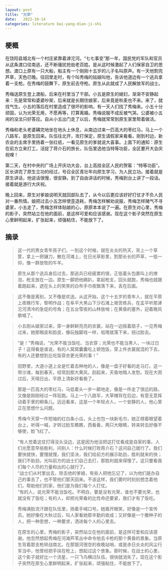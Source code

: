 ```yaml
---
layout: post
title: "光荣"
date:   2022-10-14
categories: literature bai-yang-dian-ji-shi
---
```


## 梗概
在饶阳县城北有一个村庄紧靠着滹沱河。“七七事变”那一年，国民党的军队和官员从这条渡口往南逃，还不断骚扰抢劫老百姓。是从这时候激起了人们保家自卫的思想。渡口上原有一只大船，船主有一个刚刚十五岁的儿子名叫原声。有一天他割完芦草，天色已晚。往回里走时，有个叫秀梅的姑娘叫他，告诉他道边有一个逃兵拿着一支枪。在秀梅的鼓舞下，原生前去夺枪。原生从此就成了人民解放军的战士。

秀梅送原生登上渡船，后来在村里当了干部。小五是原生的媳妇，渐渐不安静起来：先是常常和婆婆吵架，后来就是长期住娘家，后来竟是秋麦也不来。来了，就找气生。小五的落后在村里造成了很坏的影响，有一天人们找了秀梅来。小五十分顽固，认为光荣无用，不愿再等，打算离婚。秀梅说服不成反被气哭。公婆被小五闹的没法只好答应。自从小五出门走了以后，秀梅就常常到原生家里帮着做活。

秀梅和老头老婆耩完地坐在地头上休息，从南边过来一匹高大的枣红马，马上一个八路军，是原生回来。队伍往北开，攻打保定，原生请假家来看看。刚到村边，新农会的主席手里扬着一张红纸，一看见原生的爹就说大喜事。上面下的通知：原生在前方立来打工，活捉了蒋介石的旅长，队伍里选他当特等功臣，全区要开大会庆祝哩！

第二天，在村中央的广场上开庆功大会，台上高挂全区人民的贺匾：“特等功臣”。区长讲完了原生立功的经过，号召全区青壮年向原生学习，为人民立功。接着就是原生讲话，他说话很慢，很安静。到了自由讲话的时候，秀梅到台上讲了一段话。接着就是游行大庆祝。

晚上回来，原生对爹娘说明天就回部队去了，从今以后更应该好好打仗才不负人民对一番热情。娘把过去小五怎样使歪造耗，秀梅怎样解劝说服，秀梅怎样赌气不寻婆家，小五走了，秀梅怎样体贴娘的心，原原本本说了一遍。在原生对心里，秀梅的影子，突然站立在他的面前，是这样可爱和应该感谢。现在这个影子突然在原生心里鲜明起来，扩张起来，顽强粘住，不能放下了。

## 摘录
> 这一代的男女青年孩子们，一到这个时候，就在炎炎的热天，背上一个草筐，拿上一把镰刀，散在河滩上，在日光草影里，割那长长的芦草，一低一仰，像一群放牧的牛羊。

> 原生从那个逃兵身后过去，那逃兵已经疲累的很，正低着头包裹叫上的燎泡，枪支放在一边。原生一脚把他踢趴，拿起枪支，回头就跑，秀梅也就跟着跑起来，遮在头上的笑笑的白布手巾夜飘落下来，丢在后面。

> 这不像是离别，又不像是欢送。从这开始，这个十五岁的青年人，就在平原上夜晚行军，黎明作战；在阜平大黑山下沙石滩上艰苦练兵，在盂平听那滹沱河清冷的急促的号角；在五台雪夜的山林放哨；在黄昏的塞外，迎着晚风歌唱了。

> 小五刚从娘家过来，穿一身鲜鲜亮亮的衣裳，站在一边摇着扇子，一见秀梅过来，她那眼皮和脸皮，像玩独脚戏一样，呱嗒就落下来，扭过脸去。

> “是！”秀梅说，“光荣不能当饭吃、当衣穿；光荣也不能当男人，一块过日子！这得看是谁说，有的人窝窝囊囊吃上顿饱饭，穿上件衣裳就混的下去，有的人还要想到比吃饭穿衣更光荣的事！”

> 田野里，大道小道上全是忙着去种地的人，像是一盘子好看的走马灯。这一带沙滩，每到春天，经常刮那大黄风，刮起来，天昏地暗人发愁。现在大雨过后，天晴日出，平原上清新好看极了。

> 那是一匹高大的枣红马，马低着头一步一颠地走，像是一件走了很远的路，又像是刚刚经过一阵狂跑。马上一个八路军，大草帽背在后边，有意无意挥动着手里的柳条儿。远远看来，这是一个年轻点人，一个安静的人，他心里正在思想什么问题。

> 秀梅今天穿一件短袖的红白条小瓜，头上也包一块新毛巾，她正楞着眼望着台上，听得一喊，才转过脸东瞧瞧，西看看，两只大眼睛，转来转去好像不够使，脸飞红了。

> “有人觉着这仗打得没头没边，这是因为他没把这打仗看成是自家的事。人们光愿意早些胜利，问别人：什么时候打败蒋介石？这问自己就行了。我们要快就快，要慢就慢，我们坚决，我们给前方的展示助劲，胜利就来的快；我们不助劲，光叫前方的战士们自己去打，那胜利就来得慢了。这只要看我们每个人尽的力量和出的心就行了。  
> “战士们从村里出去，除去他的爹娘，有些人把他忘记了，以为他们是办自己的事去了，也不管他们那天回来。不该这样，我们要时时刻刻想念着他们，帮助他们的家，他们是为我们每个人打仗。  
> “有的人，说光荣不能当饭吃。不明白，要是没有光荣，谁也不要光荣，也就没有了饭吃；有的人，却把光荣看的比性命还要紧，我们才有了饭吃。

> 秀梅满脸流汗跟在队伍里，扬着手喊口号。她眉开眼笑，好像是一个宣传员。她好像在大秋过后，叫人家看她那辛勤的收成；又好像是一个撒种子的人，把一种思想，一种要求，洒进每个人的心里去。

> 在原生的心里，秀梅的影子，突然站立在他的面前，是这样可爱和应该感谢。他忽然想起秀梅在河滩芦苇丛中命令他去卡枪的那个黄昏的景象。当原生背着那支枪转战南北，在那银河很空的夜晚站哨，或是赤日炎炎的风尘行军当中，他曾经把手扶在枪上，想起过这个景象。那时候，在战士的心里，这个影子就好比一个流星，一只飞鸟横过队伍，很快就消失了。现在这个影子突然在原生心里鲜明起来，扩张起来，顽强粘住，不能放下了。
